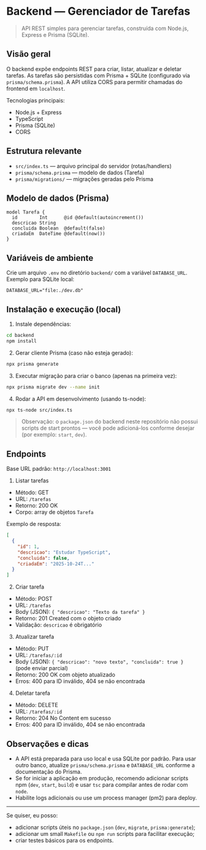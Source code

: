 # Backend — Gerenciador de Tarefas

> API REST simples para gerenciar tarefas, construída com Node.js, Express e Prisma (SQLite).

## Visão geral

O backend expõe endpoints REST para criar, listar, atualizar e deletar tarefas. As tarefas são persistidas com Prisma + SQLite (configurado via `prisma/schema.prisma`). A API utiliza CORS para permitir chamadas do frontend em `localhost`.

Tecnologias principais:

- Node.js + Express
- TypeScript
- Prisma (SQLite)
- CORS

## Estrutura relevante

- `src/index.ts` — arquivo principal do servidor (rotas/handlers)
- `prisma/schema.prisma` — modelo de dados (Tarefa)
- `prisma/migrations/` — migrações geradas pelo Prisma

## Modelo de dados (Prisma)

```prisma
model Tarefa {
  id        Int      @id @default(autoincrement())
  descricao String
  concluida Boolean  @default(false)
  criadaEm  DateTime @default(now())
}
```

## Variáveis de ambiente

Crie um arquivo `.env` no diretório `backend/` com a variável `DATABASE_URL`. Exemplo para SQLite local:

```
DATABASE_URL="file:./dev.db"
```

## Instalação e execução (local)

1.  Instale dependências:

```bash
cd backend
npm install
```

2.  Gerar cliente Prisma (caso não esteja gerado):

```bash
npx prisma generate
```

3.  Executar migração para criar o banco (apenas na primeira vez):

```bash
npx prisma migrate dev --name init
```

4.  Rodar a API em desenvolvimento (usando ts-node):

```bash
npx ts-node src/index.ts
```

> Observação: o `package.json` do backend neste repositório não possui scripts de start prontos — você pode adicioná-los conforme desejar (por exemplo: `start`, `dev`).

## Endpoints

Base URL padrão: `http://localhost:3001`

1.  Listar tarefas

- Método: GET
- URL: `/tarefas`
- Retorno: 200 OK
- Corpo: array de objetos `Tarefa`

Exemplo de resposta:

```json
[
  {
    "id": 1,
    "descricao": "Estudar TypeScript",
    "concluida": false,
    "criadaEm": "2025-10-24T..."
  }
]
```

2.  Criar tarefa

- Método: POST
- URL: `/tarefas`
- Body (JSON): `{ "descricao": "Texto da tarefa" }`
- Retorno: 201 Created com o objeto criado
- Validação: `descricao` é obrigatório

3.  Atualizar tarefa

- Método: PUT
- URL: `/tarefas/:id`
- Body (JSON): `{ "descricao": "novo texto", "concluida": true }` (pode enviar parcial)
- Retorno: 200 OK com objeto atualizado
- Erros: 400 para ID inválido, 404 se não encontrada

4.  Deletar tarefa

- Método: DELETE
- URL: `/tarefas/:id`
- Retorno: 204 No Content em sucesso
- Erros: 400 para ID inválido, 404 se não encontrada

## Observações e dicas

- A API está preparada para uso local e usa SQLite por padrão. Para usar outro banco, atualize `prisma/schema.prisma` e `DATABASE_URL` conforme a documentação do Prisma.
- Se for iniciar a aplicação em produção, recomendo adicionar scripts npm (`dev`, `start`, `build`) e usar `tsc` para compilar antes de rodar com `node`.
- Habilite logs adicionais ou use um process manager (pm2) para deploy.

---

Se quiser, eu posso:

- adicionar scripts úteis no `package.json` (`dev`, `migrate`, `prisma:generate`);
- adicionar um small `Makefile` ou `npm run` scripts para facilitar execução;
- criar testes básicos para os endpoints.
